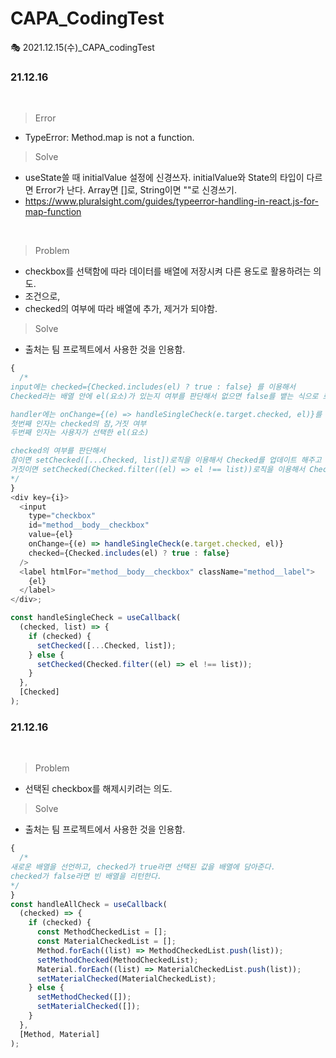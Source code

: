 # CAPA_CodingTest

🎭 2021.12.15(수)\_CAPA_codingTest

### 21.12.16

<br/>

> Error

- TypeError: Method.map is not a function.

> Solve

- useState쓸 때 initialValue 설정에 신경쓰자. initialValue와 State의 타입이 다르면 Error가 난다. Array면 []로, String이면 ""로 신경쓰기.
- https://www.pluralsight.com/guides/typeerror-handling-in-react.js-for-map-function

<br/>

> Problem

- checkbox를 선택함에 따라 데이터를 배열에 저장시켜 다른 용도로 활용하려는 의도.
- 조건으로,
- checked의 여부에 따라 배열에 추가, 제거가 되야함.

> Solve

- 출처는 팀 프로젝트에서 사용한 것을 인용함.

```js
{
  /*
input에는 checked={Checked.includes(el) ? true : false} 를 이용해서
Checked라는 배열 안에 el(요소)가 있는지 여부를 판단해서 없으면 false를 뱉는 식으로 로직을 구현한다.

handler에는 onChange={(e) => handleSingleCheck(e.target.checked, el)}를 이용해서 
첫번째 인자는 checked의 참,거짓 여부
두번째 인자는 사용자가 선택한 el(요소)

checked의 여부를 판단해서 
참이면 setChecked([...Checked, list])로직을 이용해서 Checked를 업데이트 해주고 
거짓이면 setChecked(Checked.filter((el) => el !== list))로직을 이용해서 Checked에서 제거한다.
*/
}
<div key={i}>
  <input
    type="checkbox"
    id="method__body__checkbox"
    value={el}
    onChange={(e) => handleSingleCheck(e.target.checked, el)}
    checked={Checked.includes(el) ? true : false}
  />
  <label htmlFor="method__body__checkbox" className="method__label">
    {el}
  </label>
</div>;

const handleSingleCheck = useCallback(
  (checked, list) => {
    if (checked) {
      setChecked([...Checked, list]);
    } else {
      setChecked(Checked.filter((el) => el !== list));
    }
  },
  [Checked]
);
```

### 21.12.16

<br/>

> Problem

- 선택된 checkbox를 해제시키려는 의도.

> Solve

- 출처는 팀 프로젝트에서 사용한 것을 인용함.

```js
{
  /*
새로운 배열을 선언하고, checked가 true라면 선택된 값을 배열에 담아준다.
checked가 false라면 빈 배열을 리턴한다.
*/
}
const handleAllCheck = useCallback(
  (checked) => {
    if (checked) {
      const MethodCheckedList = [];
      const MaterialCheckedList = [];
      Method.forEach((list) => MethodCheckedList.push(list));
      setMethodChecked(MethodCheckedList);
      Material.forEach((list) => MaterialCheckedList.push(list));
      setMaterialChecked(MaterialCheckedList);
    } else {
      setMethodChecked([]);
      setMaterialChecked([]);
    }
  },
  [Method, Material]
);
```
